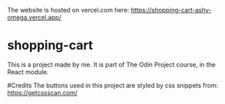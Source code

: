 The website is hosted on vercel.com here: https://shopping-cart-ashy-omega.vercel.app/

# shopping-cart
This is a project made by me. It is part of The Odin Project course, in the React module.

#Credits
The buttons used in this project are styled by css snippets from:
https://getcssscan.com/

